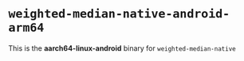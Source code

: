 # `weighted-median-native-android-arm64`

This is the **aarch64-linux-android** binary for `weighted-median-native`
